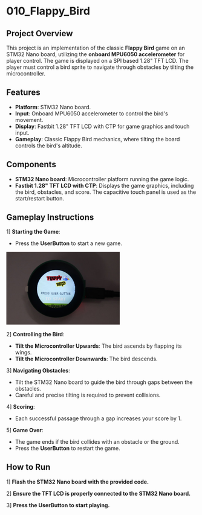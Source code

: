 # 010_Flappy_Bird

## Project Overview
This project is an implementation of the classic **Flappy Bird** game on an STM32 Nano board, utilizing the **onboard MPU6050 accelerometer** for player control. The game is displayed on a SPI based 1.28" TFT LCD. The player must control a bird sprite to navigate through obstacles by tilting the microcontroller.

## Features
- **Platform**: STM32 Nano board.
- **Input**: Onboard MPU6050 accelerometer to control the bird's movement.
- **Display**: Fastbit 1.28" TFT LCD with CTP for game graphics and touch input.
- **Gameplay**: Classic Flappy Bird mechanics, where tilting the board controls the bird's altitude.

## Components
- **STM32 Nano board**: Microcontroller platform running the game logic.
- **Fastbit 1.28" TFT LCD with CTP**: Displays the game graphics, including the bird, obstacles, and score. The capacitive touch panel is used as the start/restart button.

## Gameplay Instructions
1] **Starting the Game**:
   * Press the **UserButton** to start a new game.

   <img src="media\010_Flappy.JPG" alt="010_Flappy" width="300">


2] **Controlling the Bird**:
   - **Tilt the Microcontroller Upwards**: The bird ascends by flapping its wings.
   - **Tilt the Microcontroller Downwards**: The bird descends.

3] **Navigating Obstacles**:
   - Tilt the STM32 Nano board to guide the bird through gaps between the obstacles.
   - Careful and precise tilting is required to prevent collisions.

4] **Scoring**:
   - Each successful passage through a gap increases your score by 1.

5] **Game Over**:
   - The game ends if the bird collides with an obstacle or the ground.
   - Press the **UserButton** to restart the game.

## How to Run
1] **Flash the STM32 Nano board with the provided code.**

2] **Ensure the TFT LCD is properly connected to the STM32 Nano board.**

3] **Press the **UserButton** to start playing.**




